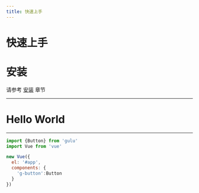 ```yaml
---
title: 快速上手
---
```

# 快速上手

# 安装
请参考 [安装](/install/) 章节
<hr>

# Hello World
<hr>

```js
import {Button} from 'gulu'
import Vue from 'vue'

new Vue({
  el: '#app',
  components: {
    'g-button':Button
  }
})
```